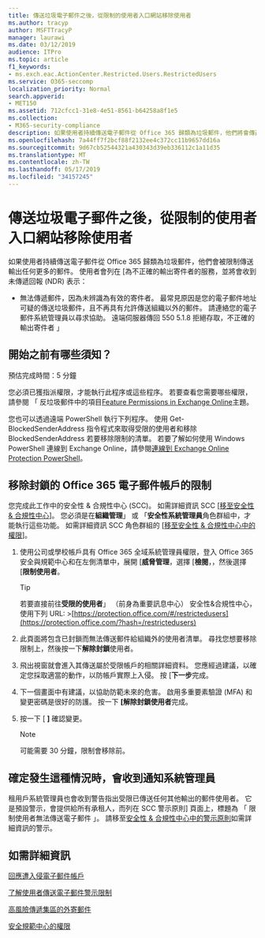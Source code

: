 ```yaml
---
title: 傳送垃圾電子郵件之後，從限制的使用者入口網站移除使用者
ms.author: tracyp
author: MSFTTracyP
manager: laurawi
ms.date: 03/12/2019
audience: ITPro
ms.topic: article
f1_keywords:
- ms.exch.eac.ActionCenter.Restricted.Users.RestrictedUsers
ms.service: O365-seccomp
localization_priority: Normal
search.appverid:
- MET150
ms.assetid: 712cfcc1-31e8-4e51-8561-b64258a8f1e5
ms.collection:
- M365-security-compliance
description: 如果使用者持續傳送電子郵件從 Office 365 歸類為垃圾郵件，他們將會傳送任何更多的郵件限制。
ms.openlocfilehash: 7a44ff7f2bcf88f2132ee4c372cc11b9657dd16a
ms.sourcegitcommit: 9d67cb52544321a430343d39eb336112c1a11d35
ms.translationtype: MT
ms.contentlocale: zh-TW
ms.lasthandoff: 05/17/2019
ms.locfileid: "34157245"
---
```

# <a name="removing-a-user-from-the-restricted-users-portal-after-sending-spam-email"></a>傳送垃圾電子郵件之後，從限制的使用者入口網站移除使用者

如果使用者持續傳送電子郵件從 Office 365 歸類為垃圾郵件，他們會被限制傳送輸出任何更多的郵件。 使用者會列在 [為不正確的輸出寄件者的服務，並將會收到未傳遞回報 (NDR) 表示：

- 無法傳遞郵件，因為未辨識為有效的寄件者。 最常見原因是您的電子郵件地址可疑的傳送垃圾郵件，且不再具有允許傳送組織以外的郵件。 請連絡您的電子郵件系統管理員以尋求協助。 遠端伺服器傳回 550 5.1.8 拒絕存取，不正確的輸出寄件者 」

## <a name="what-do-you-need-to-know-before-you-begin"></a>開始之前有哪些須知？
<a name="sectionSection0"> </a>

預估完成時間：5 分鐘
  
您必須已獲指派權限，才能執行此程序或這些程序。 若要查看您需要哪些權限，請參閱 「 反垃圾郵件中的項目[Feature Permissions in Exchange Online](http://technet.microsoft.com/library/15073ce1-0917-403b-8839-02a2ebc96e16.aspx)主題。

您也可以透過遠端 PowerShell 執行下列程序。 使用 Get-BlockedSenderAddress 指令程式來取得受限的使用者和移除 BlockedSenderAddress 若要移除限制的清單。 若要了解如何使用 Windows PowerShell 連線到 Exchange Online，請參閱[連線到 Exchange Online Protection PowerShell](https://go.microsoft.com/fwlink/p/?linkid=396554)。

## <a name="remove-restrictions-for-a-blocked-office-365-email-account"></a>移除封鎖的 Office 365 電子郵件帳戶的限制

您完成此工作中的安全性 & 合規性中心 (SCC)。 如需詳細資訊 SCC [[移至安全性 & 合規性中心](go-to-the-securitycompliance-center.md)]。 您必須是在**組織管理**」 或 「**安全性系統管理員**角色群組中，才能執行這些功能。 如需詳細資訊 SCC 角色群組的 [[移至安全性 & 合規性中心中的權限](permissions-in-the-security-and-compliance-center.md)]。

1. 使用公司或學校帳戶具有 Office 365 全域系統管理員權限，登入 Office 365 安全與規範中心和在左側清單中，展開 [**威脅管理**，選擇 [**檢閱**，，然後選擇 [**限制使用者**。
    
    > [!TIP]
    > 若要直接前往**受限的使用者**」 （前身為重要訊息中心） 安全性&amp;合規性中心，使用下列 URL: >[https://protection.office.com/#/restrictedusers](https://protection.office.com/?hash=/restrictedusers)

2. 此頁面將包含已封鎖而無法傳送郵件給組織外的使用者清單。  尋找您想要移除限制上，然後按一下**解除封鎖**使用者。

3. 飛出視窗就會進入其傳送屬於受限帳戶的相關詳細資料。 您應經過建議，以確定您採取適當的動作，以防帳戶實際上入侵。 按 [**下一步**完成。

4. 下一個畫面中有建議，以協助防範未來的危害。 啟用多重要素驗證 (MFA) 和變更密碼是很好的防護。 按一下 **[解除封鎖使用者**完成。

5. 按一下 [ **]** 確認變更。

    > [!NOTE]
    > 可能需要 30 分鐘，限制會移除前。 

## <a name="making-sure-admins-are-alerted-when-this-happens"></a>確定發生這種情況時，會收到通知系統管理員

租用戶系統管理員也會收到警告指出受限已傳送任何其他輸出的郵件使用者。 它是預設警示，會提供給所有承租人，而列在 SCC 警示原則] 頁面上，標題為 「 限制使用者無法傳送電子郵件 」。 請移至[安全性 & 合規性中心中的警示原則](https://docs.microsoft.com/en-us/office365/securitycompliance/alert-policies)如需詳細資訊的警示。

## <a name="for-more-information"></a>如需詳細資訊

[回應遭入侵電子郵件帳戶](responding-to-a-compromised-email-account.md)

[了解使用者傳送電子郵件警示限制](https://docs.microsoft.com/en-us/office365/securitycompliance/alert-policies)

[高風險傳遞集區的外寄郵件](high-risk-delivery-pool-for-outbound-messages.md)

[安全規範中心的權限](permissions-in-the-security-and-compliance-center.md)
